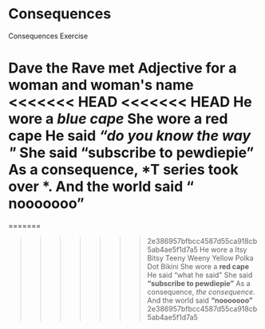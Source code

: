 ﻿# Consequences
Consequences Exercise


Dave the Rave
met
**Adjective for a woman and woman's name**
<<<<<<< HEAD
<<<<<<< HEAD
He wore a *blue cape*
She wore a **red cape**
He said *“do you know the way "*
She said **“subscribe to pewdiepie”**
As a consequence, *T series took over *.
And the world said **“ nooooooo”**
=======
=======
>>>>>>> 2e386957bfbcc4587d55ca918cb5ab4ae5f1d7a5
He wore a Itsy Bitsy Teeny Weeny Yellow Polka Dot Bikini
She wore a **red cape**
He said “what he said"
She said **“subscribe to pewdiepie”**
As a consequence, *the consequence*.
And the world said **“nooooooo”**
>>>>>>> 2e386957bfbcc4587d55ca918cb5ab4ae5f1d7a5
